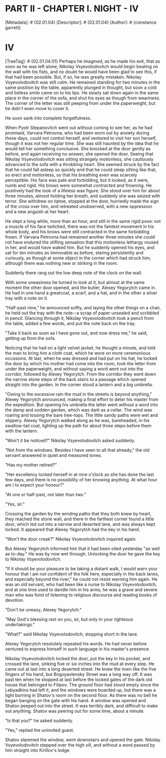 # PART II - CHAPTER I. NIGHT - IV
[Metadata]: # {02.01.04}
[Descriptor]: # {02.01.04}
[Author]: # {constance garrett}
# IV
[TreeTag]: # {02.01.04.01}
Perhaps he imagined, as he made his exit, that as soon as he was left alone,
Nikolay Vsyevolodovitch would begin beating on the wall with his fists, and no
doubt he would have been glad to see this, if that had been possible. But, if
so, he was greatly mistaken. Nikolay Vsyevolodovitch was still calm. He
remained standing for two minutes in the same position by the table, apparently
plunged in thought, but soon a cold and listless smile came on to his lips. He
slowly sat down again in the same place in the corner of the sofa, and shut his
eyes as though from weariness. The corner of the letter was still peeping from
under the paperweight, but he didn't even move to cover it.

He soon sank into complete forgetfulness.

When Pyotr Stepanovitch went out without coming to see her, as he had promised,
Varvara Petrovna, who had been worn out by anxiety during these days, could not
control herself, and ventured to visit her son herself, though it was not her
regular time. She was still haunted by the idea that he would tell her
something conclusive. She knocked at the door gently as before, and again
receiving no answer, she opened the door. Seeing that Nikolay Vsyevolodovitch
was sitting strangely motionless, she cautiously advanced to the sofa with a
throbbing heart. She seemed struck by the fact that he could fall asleep so
quickly and that he could sleep sitting like that, so erect and motionless, so
that his breathing even was scarcely perceptible. His face was pale and
forbidding, but it looked, as it were, numb and rigid. His brows were somewhat
contracted and frowning. He positively had the look of a lifeless wax figure.
She stood over him for about three minutes, almost holding her breath, and
suddenly she was seized with terror. She withdrew on tiptoe, stopped at the
door, hurriedly made the sign of the cross over him, and retreated unobserved,
with a new oppression and a new anguish at her heart.

He slept a long while, more than an hour, and still in the same rigid pose: not
a muscle of his face twitched, there was not the faintest movement in his whole
body, and his brows were still contracted in the same forbidding frown. If
Varvara Petrovna had remained another three minutes she could not have endured
the stifling sensation that this motionless lethargy roused in her, and would
have waked him. But he suddenly opened his eyes, and sat for ten minutes as
immovable as before, staring persistently and curiously, as though at some
object in the corner which had struck him, although there was nothing new or
striking in the room.

Suddenly there rang out the low deep note of the clock on the wall.

With some uneasiness he turned to look at it, but almost at the same moment the
other door opened, and the butler, Alexey Yegorytch came in. He had in one hand
a greatcoat, a scarf, and a hat, and in the other a silver tray with a note on
it.

"Half-past nine," he announced softly, and laying the other things on a chair,
he held out the tray with the note--a scrap of paper unsealed and scribbled in
pencil. Glancing through it, Nikolay Vsyevolodovitch took a pencil from the
table, added a few words, and put the note back on the tray.

"Take it back as soon as I have gone out, and now dress me," he said, getting
up from the sofa.

Noticing that he had on a light velvet jacket, he thought a minute, and told
the man to bring him a cloth coat, which he wore on more ceremonious occasions.
At last, when he was dressed and had put on his hat, he locked the door by
which his mother had come into the room, took the letter from under the
paperweight, and without saying a word went out into the corridor, followed by
Alexey Yegorytch. From the corridor they went down the narrow stone steps of
the back stairs to a passage which opened straight into the garden. In the
corner stood a lantern and a big umbrella.

"Owing to the excessive rain the mud in the streets is beyond anything," Alexey
Yegorytch announced, making a final effort to deter his master from the
expedition. But opening his umbrella the latter went without a word into the
damp and sodden garden, which was dark as a cellar. The wind was roaring and
tossing the bare tree-tops. The little sandy paths were wet and slippery.
Alexey Yegorytch walked along as he was, bareheaded, in his swallow-tail coat,
lighting up the path for about three steps before them with the lantern.

"Won't it be noticed?" Nikolay Vsyevolodovitch asked suddenly.

"Not from the windows. Besides I have seen to all that already," the old
servant answered in quiet and measured tones.

"Has my mother retired?"

"Her excellency locked herself in at nine o'clock as she has done the last few
days, and there is no possibility of her knowing anything. At what hour am I to
expect your honour?"

"At one or half-past, not later than two."

"Yes, sir."

Crossing the garden by the winding paths that they both knew by heart, they
reached the stone wall, and there in the farthest corner found a little door,
which led out into a narrow and deserted lane, and was always kept locked. It
appeared that Alexey Yegorytch had the key in his hand.

"Won't the door creak?" Nikolay Vsyevolodovitch inquired again.

But Alexey Yegorytch informed him that it had been oiled yesterday "as well as
to-day." He was by now wet through. Unlocking the door he gave the key to
Nikolay Vsyevolodovitch.

"If it should be your pleasure to be taking a distant walk, I would warn your
honour that I am not confident of the folk here, especially in the back lanes,
and especially beyond the river," he could not resist warning him again. He was
an old servant, who had been like a nurse to Nikolay Vsyevolodovitch, and at
one time used to dandle him in his arms; he was a grave and severe man who was
fond of listening to religious discourse and reading books of devotion.

"Don't be uneasy, Alexey Yegorytch."

"May God's blessing rest on you, sir, but only in your righteous undertakings."

"What?" said Nikolay Vsyevolodovitch, stopping short in the lane.

Alexey Yegorytch resolutely repeated his words. He had never before ventured to
express himself in such language in his master's presence.

Nikolay Vsyevolodovitch locked the door, put the key in his pocket, and crossed
the lane, sinking five or six inches into the mud at every step. He came out at
last into a long deserted street. He knew the town like the five fingers of his
hand, but Bogoyavlensky Street was a long way off. It was past ten when he
stopped at last before the locked gates of the dark old house that belonged to
Filipov. The ground floor had stood empty since the Lebyadkins had left it, and
the windows were boarded up, but there was a light burning in Shatov's room on
the second floor. As there was no bell he began banging on the gate with his
hand. A window was opened and Shatov peeped out into the street. It was
terribly dark, and difficult to make out anything. Shatov was peering out for
some time, about a minute.

"Is that you?" he asked suddenly.

"Yes," replied the uninvited guest.

Shatov slammed the window, went downstairs and opened the gate. Nikolay
Vsyevolodovitch stepped over the high sill, and without a word passed by him
straight into Kirillov's lodge.

